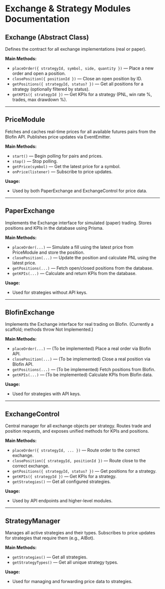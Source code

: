 # Exchange & Strategy Modules Documentation

## Exchange (Abstract Class)
Defines the contract for all exchange implementations (real or paper).

**Main Methods:**
- `placeOrder({ strategyId, symbol, side, quantity })` — Place a new order and open a position.
- `closePosition({ positionId })` — Close an open position by ID.
- `getPositions({ strategyId, status? })` — Get all positions for a strategy (optionally filtered by status).
- `getKPIs({ strategyId })` — Get KPIs for a strategy (PNL, win rate %, trades, max drawdown %).

---

## PriceModule
Fetches and caches real-time prices for all available futures pairs from the Blofin API. Publishes price updates via EventEmitter.

**Main Methods:**
- `start()` — Begin polling for pairs and prices.
- `stop()` — Stop polling.
- `getPrice(symbol)` — Get the latest price for a symbol.
- `onPrice(listener)` — Subscribe to price updates.

**Usage:**
- Used by both PaperExchange and ExchangeControl for price data.

---

## PaperExchange
Implements the Exchange interface for simulated (paper) trading. Stores positions and KPIs in the database using Prisma.

**Main Methods:**
- `placeOrder(...)` — Simulate a fill using the latest price from PriceModule and store the position.
- `closePosition(...)` — Update the position and calculate PNL using the latest price.
- `getPositions(...)` — Fetch open/closed positions from the database.
- `getKPIs(...)` — Calculate and return KPIs from the database.

**Usage:**
- Used for strategies without API keys.

---

## BlofinExchange
Implements the Exchange interface for real trading on Blofin. (Currently a scaffold; methods throw Not Implemented.)

**Main Methods:**
- `placeOrder(...)` — (To be implemented) Place a real order via Blofin API.
- `closePosition(...)` — (To be implemented) Close a real position via Blofin API.
- `getPositions(...)` — (To be implemented) Fetch positions from Blofin.
- `getKPIs(...)` — (To be implemented) Calculate KPIs from Blofin data.

**Usage:**
- Used for strategies with API keys.

---

## ExchangeControl
Central manager for all exchange objects per strategy. Routes trade and position requests, and exposes unified methods for KPIs and positions.

**Main Methods:**
- `placeOrder({ strategyId, ... })` — Route order to the correct exchange.
- `closePosition({ strategyId, positionId })` — Route close to the correct exchange.
- `getPositions({ strategyId, status? })` — Get positions for a strategy.
- `getKPIs({ strategyId })` — Get KPIs for a strategy.
- `getStrategies()` — Get all configured strategies.

**Usage:**
- Used by API endpoints and higher-level modules.

---

## StrategyManager
Manages all active strategies and their types. Subscribes to price updates for strategies that require them (e.g., AIBot).

**Main Methods:**
- `getStrategies()` — Get all strategies.
- `getStrategyTypes()` — Get all unique strategy types.

**Usage:**
- Used for managing and forwarding price data to strategies. 